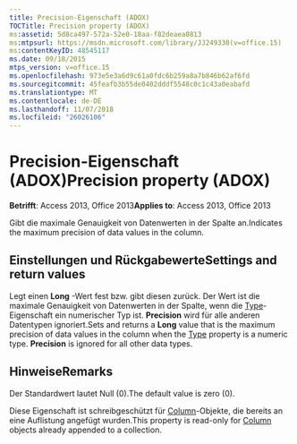 ```yaml
---
title: Precision-Eigenschaft (ADOX)
TOCTitle: Precision property (ADOX)
ms:assetid: 5d8ca497-572a-52e0-18aa-f82deaea0813
ms:mtpsurl: https://msdn.microsoft.com/library/JJ249330(v=office.15)
ms:contentKeyID: 48545117
ms.date: 09/18/2015
mtps_version: v=office.15
ms.openlocfilehash: 973e5e3a6d9c61a0fdc6b259a8a7b846b62af6fd
ms.sourcegitcommit: 45feafb3b55de0402dddf5548c0c1c43a0eabafd
ms.translationtype: MT
ms.contentlocale: de-DE
ms.lasthandoff: 11/07/2018
ms.locfileid: "26026106"
---
```

# <a name="precision-property-adox"></a><span data-ttu-id="1b913-102">Precision-Eigenschaft (ADOX)</span><span class="sxs-lookup"><span data-stu-id="1b913-102">Precision property (ADOX)</span></span>


<span data-ttu-id="1b913-103">**Betrifft**: Access 2013, Office 2013</span><span class="sxs-lookup"><span data-stu-id="1b913-103">**Applies to**: Access 2013, Office 2013</span></span>

<span data-ttu-id="1b913-104">Gibt die maximale Genauigkeit von Datenwerten in der Spalte an.</span><span class="sxs-lookup"><span data-stu-id="1b913-104">Indicates the maximum precision of data values in the column.</span></span>

## <a name="settings-and-return-values"></a><span data-ttu-id="1b913-105">Einstellungen und Rückgabewerte</span><span class="sxs-lookup"><span data-stu-id="1b913-105">Settings and return values</span></span>

<span data-ttu-id="1b913-p101">Legt einen **Long** -Wert fest bzw. gibt diesen zurück. Der Wert ist die maximale Genauigkeit von Datenwerten in der Spalte, wenn die [Type](https://docs.microsoft.com/office/vba/access/concepts/miscellaneous/type-property-columnadox)-Eigenschaft ein numerischer Typ ist. **Precision** wird für alle anderen Datentypen ignoriert.</span><span class="sxs-lookup"><span data-stu-id="1b913-p101">Sets and returns a **Long** value that is the maximum precision of data values in the column when the [Type](https://docs.microsoft.com/office/vba/access/concepts/miscellaneous/type-property-columnadox) property is a numeric type. **Precision** is ignored for all other data types.</span></span>

## <a name="remarks"></a><span data-ttu-id="1b913-108">Hinweise</span><span class="sxs-lookup"><span data-stu-id="1b913-108">Remarks</span></span>

<span data-ttu-id="1b913-109">Der Standardwert lautet Null (0).</span><span class="sxs-lookup"><span data-stu-id="1b913-109">The default value is zero (0).</span></span>

<span data-ttu-id="1b913-110">Diese Eigenschaft ist schreibgeschützt für [Column](column-object-adox.md)-Objekte, die bereits an eine Auflistung angefügt wurden.</span><span class="sxs-lookup"><span data-stu-id="1b913-110">This property is read-only for [Column](column-object-adox.md) objects already appended to a collection.</span></span>

